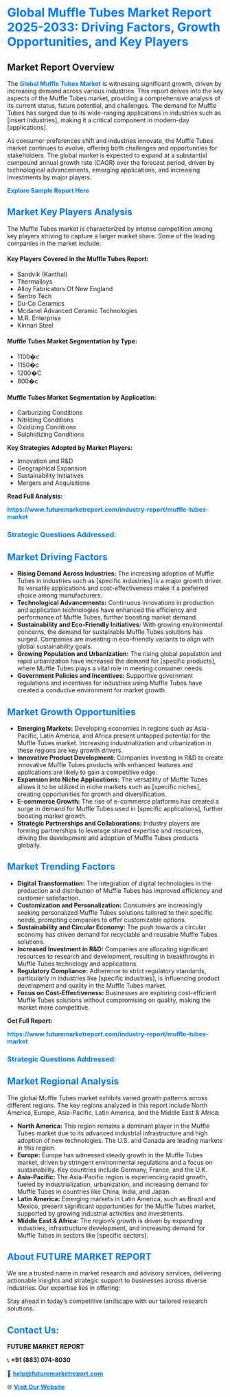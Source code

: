<h1 style="color: #007BFF;">Global Muffle Tubes Market Report 2025-2033: Driving Factors, Growth Opportunities, and Key Players</h1>

<section id="overview">
<h2>Market Report Overview</h2>
<p>The <a href="https://www.futuremarketreport.com/industry-report/muffle-tubes-market" style="color: #007BFF; text-decoration: none;"><strong>Global Muffle Tubes Market</strong></a> is witnessing significant growth, driven by increasing demand across various industries. This report delves into the key aspects of the Muffle Tubes market, providing a comprehensive analysis of its current status, future potential, and challenges. The demand for Muffle Tubes has surged due to its wide-ranging applications in industries such as [insert industries], making it a critical component in modern-day [applications].</p>
<p>As consumer preferences shift and industries innovate, the Muffle Tubes market continues to evolve, offering both challenges and opportunities for stakeholders. The global market is expected to expand at a substantial compound annual growth rate (CAGR) over the forecast period, driven by technological advancements, emerging applications, and increasing investments by major players.</p>
</section>

<section id="overview">
<p><a href="https://www.futuremarketreport.com/request-sample/reportId=31483" style="color: #007BFF; text-decoration: none;"><strong>Explore Sample Report Here</strong></a></p>
</section>

<section id="key-players">
<h2 style="color: #007BFF;">Market Key Players Analysis</h2>
<p>The Muffle Tubes market is characterized by intense competition among key players striving to capture a larger market share. Some of the leading companies in the market include:</p>
<h4>Key Players Covered in the Muffle Tubes Report:</h4>
<ul><li>Sandvik (Kanthal)</li><li>Thermalloys</li><li>Alloy Fabricators Of New England</li><li>Sentro Tech</li><li>Du-Co Ceramics</li><li>Mcdanel Advanced Ceramic Technologies</li><li>M.R. Enterprise</li><li>Kinnari Steel</li></ul>
<h4>Muffle Tubes Market Segmentation by Type:</h4>
<ul><li>1100�c</li><li>1150�c</li><li>1200�C</li><li>800�c</li></ul>

<h4>Muffle Tubes Market Segmentation by Application:</h4>
<ul><li>Carburizing Conditions</li><li>Nitriding Conditions</li><li>Oxidizing Conditions</li><li>Sulphidizing Conditions</li></ul>
<p><strong>Key Strategies Adopted by Market Players:</strong></p>
<ul>
<li>Innovation and R&D</li>
<li>Geographical Expansion</li>
<li>Sustainability Initiatives</li>
<li>Mergers and Acquisitions</li>
</ul>
</section>

<section>
<p><strong>Read Full Analysis: </strong></p><a href="https://www.futuremarketreport.com/industry-report/muffle-tubes-market" style="color: #007BFF; text-decoration: none;"><strong>https://www.futuremarketreport.com/industry-report/muffle-tubes-market</strong></a>
<h3 style="color: #007BFF;">Strategic Questions Addressed:</h3>
</section>

<section id="driving-factors">
<h2 style="color: #007BFF;">Market Driving Factors</h2>
<ul>
<li><strong>Rising Demand Across Industries:</strong> The increasing adoption of Muffle Tubes in industries such as [specific industries] is a major growth driver. Its versatile applications and cost-effectiveness make it a preferred choice among manufacturers.</li>
<li><strong>Technological Advancements:</strong> Continuous innovations in production and application technologies have enhanced the efficiency and performance of Muffle Tubes, further boosting market demand.</li>
<li><strong>Sustainability and Eco-Friendly Initiatives:</strong> With growing environmental concerns, the demand for sustainable Muffle Tubes solutions has surged. Companies are investing in eco-friendly variants to align with global sustainability goals.</li>
<li><strong>Growing Population and Urbanization:</strong> The rising global population and rapid urbanization have increased the demand for [specific products], where Muffle Tubes plays a vital role in meeting consumer needs.</li>
<li><strong>Government Policies and Incentives:</strong> Supportive government regulations and incentives for industries using Muffle Tubes have created a conducive environment for market growth.</li>
</ul>
</section>

<section id="growth-opportunities">
<h2 style="color: #007BFF;">Market Growth Opportunities</h2>
<ul>
<li><strong>Emerging Markets:</strong> Developing economies in regions such as Asia-Pacific, Latin America, and Africa present untapped potential for the Muffle Tubes market. Increasing industrialization and urbanization in these regions are key growth drivers.</li>
<li><strong>Innovative Product Development:</strong> Companies investing in R&D to create innovative Muffle Tubes products with enhanced features and applications are likely to gain a competitive edge.</li>
<li><strong>Expansion into Niche Applications:</strong> The versatility of Muffle Tubes allows it to be utilized in niche markets such as [specific niches], creating opportunities for growth and diversification.</li>
<li><strong>E-commerce Growth:</strong> The rise of e-commerce platforms has created a surge in demand for Muffle Tubes used in [specific applications], further boosting market growth.</li>
<li><strong>Strategic Partnerships and Collaborations:</strong> Industry players are forming partnerships to leverage shared expertise and resources, driving the development and adoption of Muffle Tubes products globally.</li>
</ul>
</section>

<section id="trending-factors">
<h2 style="color: #007BFF;">Market Trending Factors</h2>
<ul>
<li><strong>Digital Transformation:</strong> The integration of digital technologies in the production and distribution of Muffle Tubes has improved efficiency and customer satisfaction.</li>
<li><strong>Customization and Personalization:</strong> Consumers are increasingly seeking personalized Muffle Tubes solutions tailored to their specific needs, prompting companies to offer customizable options.</li>
<li><strong>Sustainability and Circular Economy:</strong> The push towards a circular economy has driven demand for recyclable and reusable Muffle Tubes solutions.</li>
<li><strong>Increased Investment in R&D:</strong> Companies are allocating significant resources to research and development, resulting in breakthroughs in Muffle Tubes technology and applications.</li>
<li><strong>Regulatory Compliance:</strong> Adherence to strict regulatory standards, particularly in industries like [specific industries], is influencing product development and quality in the Muffle Tubes market.</li>
<li><strong>Focus on Cost-Effectiveness:</strong> Businesses are exploring cost-efficient Muffle Tubes solutions without compromising on quality, making the market more competitive.</li>
</ul>
</section>

<section>
<p><strong>Get Full Report: </strong></p><a href="https://www.futuremarketreport.com/industry-report/muffle-tubes-market" style="color: #007BFF; text-decoration: none;"><strong>https://www.futuremarketreport.com/industry-report/muffle-tubes-market</strong></a>
<h3 style="color: #007BFF;">Strategic Questions Addressed:</h3>
</section>


<section id="regional-analysis">
<h2 style="color: #007BFF;">Market Regional Analysis</h2>
<p>The global Muffle Tubes market exhibits varied growth patterns across different regions. The key regions analyzed in this report include North America, Europe, Asia-Pacific, Latin America, and the Middle East & Africa:</p>
<ul>
<li><strong>North America:</strong> This region remains a dominant player in the Muffle Tubes market due to its advanced industrial infrastructure and high adoption of new technologies. The U.S. and Canada are leading markets in this region.</li>
<li><strong>Europe:</strong> Europe has witnessed steady growth in the Muffle Tubes market, driven by stringent environmental regulations and a focus on sustainability. Key countries include Germany, France, and the U.K.</li>
<li><strong>Asia-Pacific:</strong> The Asia-Pacific region is experiencing rapid growth, fueled by industrialization, urbanization, and increasing demand for Muffle Tubes in countries like China, India, and Japan.</li>
<li><strong>Latin America:</strong> Emerging markets in Latin America, such as Brazil and Mexico, present significant opportunities for the Muffle Tubes market, supported by growing industrial activities and investments.</li>
<li><strong>Middle East & Africa:</strong> The region’s growth is driven by expanding industries, infrastructure development, and increasing demand for Muffle Tubes in sectors like [specific sectors].</li>
</ul>
</section>

<footer>
<h2 style="color: #007BFF;">About FUTURE MARKET REPORT</h2>
<p>We are a trusted name in market research and advisory services, delivering actionable insights and strategic support to businesses across diverse industries. Our expertise lies in offering:</p>

<p>Stay ahead in today’s competitive landscape with our tailored research solutions.</p>

<h2 style="color: #007BFF;">Contact Us:</h2>
<p><strong>FUTURE MARKET REPORT</strong></p>
<p>📞 <strong>+91 (883) 074-8030</strong></p>
<p>📧 <strong><a href="mailto:help@futuremarketreport.com" style="color: #007BFF;">help@futuremarketreport.com</a></strong></p>
<p>🌐 <strong><a href="https://www.futuremarketreport.com/" style="color: #007BFF;">Visit Our Website</a></strong></p>
</footer>
